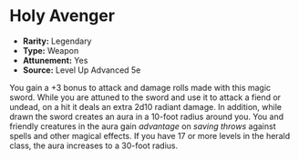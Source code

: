 # Holy Avenger

- **Rarity:** Legendary
- **Type:** Weapon
- **Attunement:** Yes
- **Source:** Level Up Advanced 5e

You gain a +3 bonus to attack and damage rolls made with this magic sword. While you are attuned to the sword and use it to attack a fiend or undead, on a hit it deals an extra 2d10 radiant damage. In addition, while drawn the sword creates an aura in a 10-foot radius around you. You and friendly creatures in the aura gain _advantage_  on _saving throws_  against spells and other magical effects. If you have 17 or more levels in the herald class, the aura increases to a 30-foot radius.
